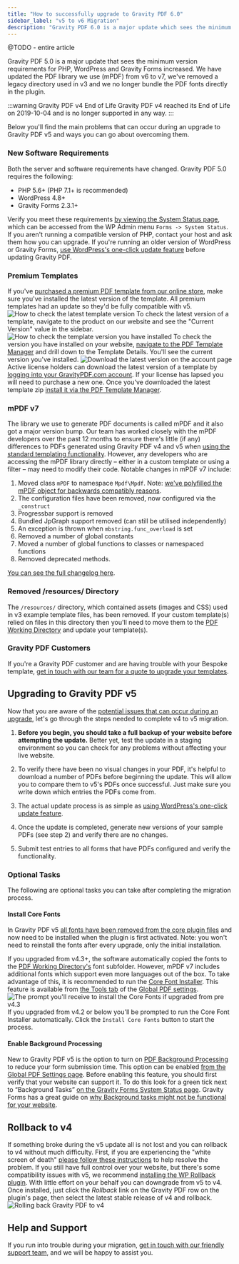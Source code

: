 ```yaml
---
title: "How to successfully upgrade to Gravity PDF 6.0"
sidebar_label: "v5 to v6 Migration"
description: "Gravity PDF 6.0 is a major update which sees the minimum version requirements for PHP, WordPress and Gravity Forms increased."
---
```


@TODO - entire article

Gravity PDF 5.0 is a major update that sees the minimum version requirements for PHP, WordPress and Gravity Forms increased. We have updated the PDF library we use (mPDF) from v6 to v7, we've removed a legacy directory used in v3 and we no longer bundle the PDF fonts directly in the plugin. 

:::warning Gravity PDF v4 End of Life 
Gravity PDF v4 reached its End of Life on 2019-10-04 and is no longer supported in any way.
::: 

Below you'll find the main problems that can occur during an upgrade to Gravity PDF v5 and ways you can go about overcoming them.

### New Software Requirements 

Both the server and software requirements have changed. Gravity PDF 5.0 requires the following:

-   PHP 5.6+ (PHP 7.1+ is recommended)
-   WordPress 4.8+
-   Gravity Forms 2.3.1+

Verify you meet these requirements [by viewing the System Status page](https://docs.gravityforms.com/checking-environment-details/), which can be accessed from the WP Admin menu `Forms -> System Status`. If you aren't running a compatible version of PHP, contact your host and ask them how you can upgrade. If you're running an older version of WordPress or Gravity Forms, [use WordPress's one-click update feature](https://wordpress.org/support/article/dashboard-updates-screen/) before updating Gravity PDF.

### Premium Templates 

If you've [purchased a premium PDF template from our online store](https://gravitypdf.com/template-shop/), make sure you've installed the latest version of the template. All premium templates had an update so they'd be fully compatible with v5. ![How to check the latest template version](https://resources.gravitypdf.com/uploads/2018/08/template-shop-current-version.png) To check the latest version of a template, navigate to the product on our website and see the "Current Version" value in the sidebar. ![How to check the template version you have installed](https://resources.gravitypdf.com/uploads/2018/08/template-manager-template-version.png) To check the version you have installed on your website, [navigate to the PDF Template Manager](pdf-template-manager.md) and drill down to the Template Details. You'll see the current version you've installed. ![Download the latest version on the account page](https://resources.gravitypdf.com/uploads/2018/08/download-latest-template.png) Active license holders can download the latest version of a template by [logging into your GravityPDF.com account](https://gravitypdf.com/account/). If your license has lapsed you will need to purchase a new one. Once you've downloaded the latest template zip [install it via the PDF Template Manager](pdf-template-manager.md#install).

### mPDF v7 

The library we use to generate PDF documents is called mPDF and it also got a major version bump. Our team has worked closely with the mPDF developers over the past 12 months to ensure there's little (if any) differences to PDFs generated using Gravity PDF v4 and v5 when [using the standard templating functionality](../developers/start-customising.md). However, any developers who are accessing the mPDF library directly – either in a custom template or using a filter – may need to modify their code. Notable changes in mPDF v7 include:

1.  Moved class `mPDF` to namespace `Mpdf\Mpdf`. Note: [we've polyfilled the mPDF object for backwards compatibly reasons](https://github.com/GravityPDF/gravity-pdf/blob/development/src/deprecated.php#L736).
2.  The configuration files have been removed, now configured via the `_construct`
3.  Progressbar support is removed
4.  Bundled JpGraph support removed (can still be utilised independently)
5.  An exception is thrown when `mbstring.func_overload` is set
6.  Removed a number of global constants
7.  Moved a number of global functions to classes or namespaced functions
8.  Removed deprecated methods.

[You can see the full changelog here](https://github.com/mpdf/mpdf/blob/development/CHANGELOG.md).

### Removed /resources/ Directory 

The `/resources/` directory, which contained assets (images and CSS) used in v3 example template files, has been removed. If your custom template(s) relied on files in this directory then you'll need to move them to the [PDF Working Directory](../developers/first-custom-pdf.md#working-directory) and update your template(s).

### Gravity PDF Customers 

If you're a Gravity PDF customer and are having trouble with your Bespoke template, [get in touch with our team for a quote to upgrade your templates](https://gravitypdf.com/integration-services/contact/).

## Upgrading to Gravity PDF v5 

Now that you are aware of the [potential issues that can occur during an upgrade](#compatibility-issues), let's go through the steps needed to complete v4 to v5 migration.

1.  **Before you begin, you should take a full backup of your website before attempting the update.** Better yet, test the update in a staging environment so you can check for any problems without affecting your live website.

2.  To verify there have been no visual changes in your PDF, it's helpful to download a number of PDFs before beginning the update. This will allow you to compare them to v5's PDFs once successful. Just make sure you write down which entries the PDFs come from.

3.  The actual update process is as simple as [using WordPress's one-click update feature](https://wordpress.org/support/article/dashboard-updates-screen/).

4.  Once the update is completed, generate new versions of your sample PDFs (see step 2) and verify there are no changes.

5.  Submit test entries to all forms that have PDFs configured and verify the functionality.

### Optional Tasks 

The following are optional tasks you can take after completing the migration process.

#### Install Core Fonts 

In Gravity PDF v5 [all fonts have been removed from the core plugin files](core-pdf-fonts.md) and now need to be installed when the plugin is first activated. Note: you won't need to reinstall the fonts after every upgrade, only the initial installation. 

If you upgraded from v4.3+, the software automatically copied the fonts to the [PDF Working Directory's](../developers/first-custom-pdf.md#working-directory) font subfolder. However, mPDF v7 includes additional fonts which support even more languages out of the box. To take advantage of this, it is recommended to run the [Core Font Installer](global-settings.md#install-core-fonts). This feature is available from [the Tools tab](global-settings.md#tools-tab) of the [Global PDF settings](global-settings.md). ![The prompt you'll receive to install the Core Fonts if upgraded from pre v4.3](https://resources.gravitypdf.com/uploads/2017/12/core-fontdownload-prompt.png) If you upgraded from v4.2 or below you'll be prompted to run the Core Font Installer automatically. Click the `Install Core Fonts` button to start the process.

#### Enable Background Processing 

New to Gravity PDF v5 is the option to turn on [PDF Background Processing](global-settings.md#background-processing) to reduce your form submission time. This option can be enabled [from the Global PDF Settings page](global-settings.md). Before enabling this feature, you should first verify that your website can support it. To do this look for a green tick next to “Background Tasks” [on the Gravity Forms System Status page](https://docs.gravityforms.com/checking-environment-details/). Gravity Forms has a great guide on [why Background tasks might not be functional for your website](https://docs.gravityforms.com/troubleshooting-background-issues/).

## Rollback to v4 

If something broke during the v5 update all is not lost and you can rollback to v4 without much difficulty. First, if you are experiencing the "white screen of death" [please follow these instructions](white-screen-of-death.md) to help resolve the problem. If you still have full control over your website, but there's some compatibility issues with v5, we recommend [installing the WP Rollback plugin](https://wordpress.org/plugins/wp-rollback/). With little effort on your behalf you can downgrade from v5 to v4. Once installed, just click the *Rollback* link on the Gravity PDF row on the plugin's page, then select the latest stable release of v4 and rollback. ![Rolling back Gravity PDF to v4](https://resources.gravitypdf.com/uploads/2018/08/rollback-v4.png)

## Help and Support 

If you run into trouble during your migration, [get in touch with our friendly support team](https://gravitypdf.com/support/), and we will be happy to assist you.

